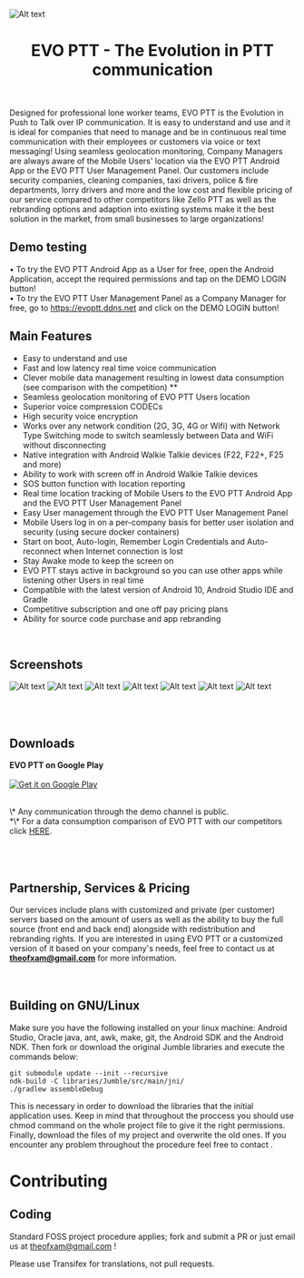 ![Alt text](https://github.com/Theofilos-Chamalis/QR-PTT-PushToTalk/blob/master/EVO%20PTT-feature-graphic.png "EVO PTT - The Evolution in PTT communication")

<h1 align="center">EVO PTT - The Evolution in PTT communication</h1>
<br/>

Designed for professional lone worker teams, EVO PTT is the Evolution in Push to Talk over IP communication. It is easy to understand and use and it is ideal for companies that need to manage and be in continuous real time communication with their employees or customers via voice or text messaging! Using seamless geolocation monitoring, Company Managers are always aware of the Mobile Users' location via the EVO PTT Android App or the EVO PTT User Management Panel. Our customers include security companies, cleaning companies, taxi drivers, police & fire departments, lorry drivers and more and the low cost and flexible pricing of our service compared to other competitors like Zello PTT as well as the rebranding options and adaption into existing systems make it the best solution in the market, from small businesses to large organizations!


Demo testing
---------------------
• To try the EVO PTT Android App as a User for free, open the Android Application, accept the required permissions and tap on the DEMO LOGIN button! 
<br/>• To try the EVO PTT User Management Panel as a Company Manager for free, go to https://evoptt.ddns.net and click on the DEMO LOGIN button!


Main Features
---------------------
- Easy to understand and use
- Fast and low latency real time voice communication
- Clever mobile data management resulting in lowest data consumption (see comparison with the competition) *\*
- Seamless geolocation monitoring of EVO PTT Users location
- Superior voice compression CODECs
- High security voice encryption
- Works over any network condition (2G, 3G, 4G or Wifi) with Network Type Switching mode to switch seamlessly between Data and WiFi without disconnecting
- Native integration with Android Walkie Talkie devices (F22, F22+, F25 and more)
- Ability to work with screen off in Android Walkie Talkie devices
- SOS button function with location reporting
- Real time location tracking of Mobile Users to the EVO PTT Android App and the EVO PTT User Management Panel
- Easy User management through the EVO PTT User Management Panel
- Mobile Users log in on a per-company basis for better user isolation and security (using secure docker containers)
- Start on boot, Auto-login, Remember Login Credentials and Auto-reconnect when Internet connection is lost
- Stay Awake mode to keep the screen on
- EVO PTT stays active in background so you can use other apps while listening other Users in real time
- Compatible with the latest version of Android 10, Android Studio IDE and Gradle
- Competitive subscription and one off pay pricing plans
- Ability for source code purchase and app rebranding
<br />


Screenshots
---------------------
![Alt text](https://lh3.googleusercontent.com/QSwd7eHGxs6FcQ5vR8dkBnkMHtriAKHo5punNTWTFbxDNKzLZuqNrqpAyYNHrI3L1NAM=w720-h380-rw "Login Screen") ![Alt text](https://lh3.googleusercontent.com/jPr6XrHdUqLu-cHzY_Dx4Rx1y7EyP2j-VIMmVrLAYwCVcMu8icfUCZI4-ebSyZIl11U=w720-h380-rw "Server Screen") 
![Alt text](https://lh3.googleusercontent.com/WP132tAw0IAZslRDpLWl0uk-SGBWgOpQMnuFRwJ4vHNdaKctEXzc-Q2yOgKbfb78BA=w720-h380-rw "Mapview Screen") ![Alt text](https://lh3.googleusercontent.com/K5ey4JjmU2UO9Vph4RSq7qnqSWjkw9zt0Cg9S8-wRQjmGXVLg2IRvzN8LgcKLS5oh1lu=w720-h380-rw "Chat Screen")
![Alt text](https://lh3.googleusercontent.com/GEb4GqhKVz7NjIKZygA6qggeA-WA_7B-_ESqHLKJohQA7YZoTD--JAkXrQeQPR0JU5I=w720-h380-rw "Side Menu")
![Alt text](https://lh3.googleusercontent.com/Xp-WIpbpKCMPK6vYzgBwXYDGJ5w9-wMfikgopJXRl26KfXUaeK5d9a2LEgk6z1rqjhH6=w720-h380-rw "General Settings")
![Alt text](https://lh3.googleusercontent.com/UH4IizfoTs5-GmJkqnJaASVTWIDOCAydbu007FH27y2RhjYlRtBQGlzMqJGDDJZFAtY=w720-h380-rw "Audio Settings")




<br/><br/>
Downloads
---------------------

<strong>EVO PTT on Google Play</strong>
<br /><br />
<a href="https://play.google.com/store/apps/details?id=com.theofilos.chamalis.evoptt">
  <img alt="Get it on Google Play" src="https://developer.android.com/images/brand/en_generic_rgb_wo_45.png" />
</a>

<br/>
\*  Any communication through the demo channel is public.
<br/>
*\* For a data consumption comparison of EVO PTT with our competitors click <a target="_blank" href="https://www.dropbox.com/s/39qpqhx88bqj5nl/EVO%20PTT%20Benchmark.pdf?dl=0"> HERE</a>.

<br/><br/>
Partnership, Services & Pricing
-----------------------
Our services include plans with customized and private (per customer) servers based on the amount of users as well as the ability to buy the full source (front end and back end) alongside with redistribution and rebranding rights. If you are interested in using EVO PTT or a customized version of it based on your company's needs, feel free to contact us at <b>theofxam@gmail.com</b> for more information.
<br/>
<br/>
<br/>


Building on GNU/Linux
---------------------

Make sure you have the following installed on your linux machine: Android Studio, Oracle java,
ant, awk, make, git, the Android SDK and the Android NDK. Then fork or download the original Jumble libraries and execute the commands below:

    git submodule update --init --recursive
    ndk-build -C libraries/Jumble/src/main/jni/
    ./gradlew assembleDebug

This is necessary in order to download the libraries that the initial application uses.
Keep in mind that throughout the proccess you should use chmod command on the whole project file
to give it the right permissions. Finally, download the files of my project and overwrite the old
ones. If you encounter any problem throughout the procedure feel free to contact 
.


Contributing	
============

Coding
------

Standard FOSS project procedure applies; fork and submit a PR or just email us at theofxam@gmail.com !

Please use Transifex for translations, not pull requests.
